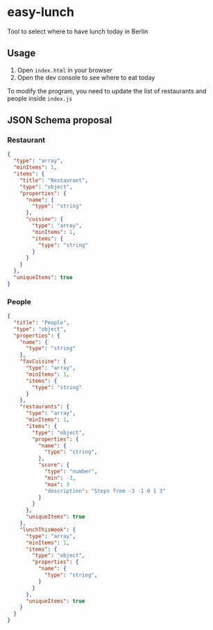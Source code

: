 # easy-lunch

Tool to select where to have lunch today in Berlin

## Usage

1. Open `index.html` in your browser
2. Open the dev console to see where to eat today

To modify the program, you need to update the list of restaurants and people inside `index.js`

## JSON Schema proposal

### Restaurant

```json
{
  "type": "array",
  "minItems": 1,
  "items": {
    "title": "Restaurant",
    "type": "object",
    "properties": {
      "name": {
        "type": "string"
      },
      "cuisine": {
        "type": "array",
        "minItems": 1,
        "items": {
          "type": "string"
        }
      }
    }
  },
  "uniqueItems": true
}
```

### People

```json
{
  "title": "People",
  "type": "object",
  "properties": {
    "name": {
      "type": "string"
    },
    "favCuisine": {
      "type": "array",
      "minItems": 1,
      "items": {
        "type": "string"
      }
    },
    "restaurants": {
      "type": "array",
      "minItems": 1,
      "items": {
        "type": "object",
        "properties": {
          "name": {
            "type": "string",
          },
          "score": {
            "type": "number",
            "min": -3,
            "max": 3
            "description": "Steps from -3 -1 0 1 3"
          }
        }
      },
      "uniqueItems": true
    },
    "lunchThisWeek": {
      "type": "array",
      "minItems": 1,
      "items": {
        "type": "object",
        "properties": {
          "name": {
            "type": "string",
          }
        }
      },
      "uniqueItems": true
    }
  }
}
```
